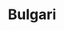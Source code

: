 ---
title: Bulgari
date: 
draft: false

# descripcion
description : Aro de plata pasante

materials: Plata 925

color: Plateado

dimensions: 0,8cm diam

code: 01-20-0448

type: "Aros"

categories: []

price: $2.270,00

# Images
# first image will be shown in the product page
images:
  # - image: "images/path_to_image"
  # La ubicacion de las imagenes es imagenes/Aros/Aros.Solo Plata/01-20-0448-bulgari
  - image: "./images/aros/solo_plata/01-20-0448-redondo-bulgari_a.JPG"
  - image: "./images/aros/solo_plata/01-20-0448-redondo-bulgari_b.JPG"
---